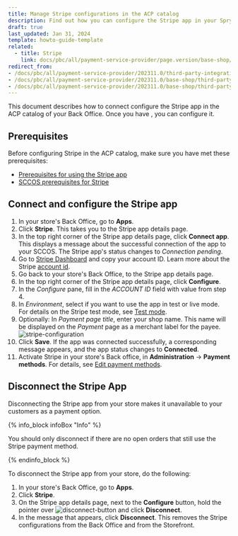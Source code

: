 ```yaml
---
title: Manage Stripe configurations in the ACP catalog
description: Find out how you can configure the Stripe app in your Spryker shop
draft: true
last_updated: Jan 31, 2024
template: howto-guide-template
related:
  - title: Stripe
    link: docs/pbc/all/payment-service-provider/page.version/base-shop/third-party-integrations/stripe/stripe.html
redirect_from:
- /docs/pbc/all/payment-service-provider/202311.0/third-party-integrations/stripe/install-stripe.html
- /docs/pbc/all/payment-service-provider/202311.0/base-shop/third-party-integrations/stripe/configure-stripe.html
- /docs/pbc/all/payment-service-provider/202311.0/base-shop/third-party-integrations/stripe/disconnect-stripe.html
---
```


This document describes how to connect configure the Stripe app in the ACP catalog of your Back Office.
Once you have , you can configure it.

## Prerequisites

Before configuring Stripe in the ACP catalog, make sure you have met these prerequisites:
- [Prerequisites for using the Stripe app](/docs/pbc/all/payment-service-provider/{{page.version}}/base-shop/third-party-integrations/stripe/stripe.html#prerequisites-for-using-the-stripe-app)
- [SCCOS prerequisites for Stripe](/docs/pbc/all/payment-service-provider/{{page.version}}/base-shop/third-party-integrations/stripe/install-stripe.html)

## Connect and configure the Stripe app

1. In your store's Back Office, go to **Apps**.
2. Click **Stripe**.
   This takes you to the Stripe app details page.
3. In the top right corner of the Stripe app details page, click **Connect app**.
   This displays a message about the successful connection of the app to your SCCOS. The Stripe app's status changes to *Connection pending*.
4. Go to [Stripe Dashboard](https://dashboard.stripe.com) and copy your account ID. Learn more about the Stripe [account id](https://stripe.com/docs/payments/account).
5. Go back to your store's Back Office, to the Stripe app details page.
6. In the top right corner of the Stripe app details page, click **Configure**.
7. In the *Configure* pane, fill in the *ACCOUNT ID* field with value from step 4.
8. In *Environment*, select if you want to use the app in test or live mode. For details on the Stripe test mode, see [Test mode](https://stripe.com/docs/test-mode).
9. Optionally: In *Payment page title*, enter your shop name. This name will be displayed on the *Payment* page as a merchant label for the payee.
![stripe-configuration](https://spryker.s3.eu-central-1.amazonaws.com/docs/pbc/all/payment-service-providers/stripe/configure-stripe/stripe-configuration.png)
10. Click **Save**.
If the app was connected successfully, a corresponding message appears, and the app status changes to **Connected**.
11. Activate Stripe in your store's Back office, in **Administration** -> **Payment methods**. For details, see [Edit payment methods](/docs/pbc/all/payment-service-provider/{{page.version}}/base-shop/manage-in-the-back-office/edit-payment-methods.html).

## Disconnect the Stripe App

Disconnecting the Stripe app from your store makes it unavailable to your customers as a payment option.

{% info_block infoBox "Info" %}

You should only disconnect if there are no open orders that still use the Stripe payment method.

{% endinfo_block %}

To disconnect the Stripe app from your store, do the following:
1. In your store's Back Office, go to **Apps**.
2. Click **Stripe**.
3. On the Stripe app details page, next to the **Configure** button, hold the pointer over <span class="inline-img">![disconnect-button](https://spryker.s3.eu-central-1.amazonaws.com/docs/aop/user/apps/bazzarvoice/disconnect-button.png)</span> and click **Disconnect**.
4. In the message that appears, click **Disconnect**. This removes the Stripe configurations from the Back Office and from the Storefront.
